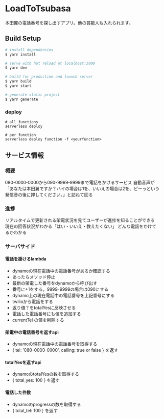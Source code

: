 # LoadToTsubasa
本田翼の電話番号を探し出すアプリ。他の芸能人も入れられます。

## Build Setup

```bash
# install dependencies
$ yarn install

# serve with hot reload at localhost:3000
$ yarn dev

# build for production and launch server
$ yarn build
$ yarn start

# generate static project
$ yarn generate
```

### deploy
```
# all functions
serverless deploy

# per function
serverless deploy function -f <yourfunction>
```

## サービス情報

### 概要
080-0000-0000から090-9999-9999まで電話をかけるサービス
自動音声が「あなたは本田翼ですか？ハイの場合は1を、いいえの場合は2を、ピーっという発信音の後に押してください。」と訪ねて回る

### 進捗
リアルタイムで更新される架電状況を見てユーザーが進捗を知ることができる
現在の回答状況がわかる「はい・いいえ・教えたくない」
どんな電話をかけてるかわかる

### サーバサイド
#### 電話を掛けるlambda
- dynamoの現在電話中の電話番号があるか確認する
- あったらメソッド停止
- 最新の架電した番号をdynamoから呼び出す
- 番号に+1をする。9999-9999の場合は090にする
- dynamo上の現在電話中の電話番号を上記番号にする
- twilioから電話をする
- 返り値？をtotalYesに反映させる
- 電話した電話番号にも値を追加する
- currentTel の値を削除する

#### 架電中の電話番号を返すapi
- dynamoの現在電話中の電話番号を取得する
- {
    tel: '080-0000-0000',
    calling: true or false
  } を返す

#### totalYesを返すapi
- dynamoのtotalYesの数を取得する
- { total_yes: 100 } を返す

#### 電話した件数
- dynamoのprogressの数を取得する
- { total_tel: 100 } を返す
